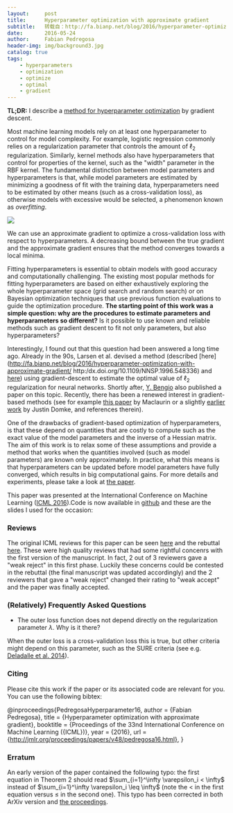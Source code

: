 ```yaml
---
layout:     post
title:      Hyperparameter optimization with approximate gradient
subtitle:   转载自：http://fa.bianp.net/blog/2016/hyperparameter-optimization-with-approximate-gradient/
date:       2016-05-24
author:     Fabian Pedregosa
header-img: img/background3.jpg
catalog: true
tags:
    - hyperparameters
    - optimization
    - optimize
    - optimal
    - gradient
---
```


**TL;DR:** I describe a [method for hyperparameter optimization](http://arxiv.org/abs/1602.02355) by gradient descent.

Most machine learning models rely on at least one hyperparameter to control for model complexity. For example, logistic regression commonly relies on a regularization parameter that controls the amount of $\ell_2$ regularization. Similarly, kernel methods also have hyperparameters that control for properties of the kernel, such as the "width" parameter in the RBF kernel. The fundamental distinction between model parameters and hyperparameters is that, while model parameters are estimated by minimizing a goodness of fit with the training data, hyperparameters need to be estimated by other means (such as a cross-validation loss), as otherwise models with excessive would be selected, a phenomenon known as *overfitting*.
 
![](http://fa.bianp.net/images/2016/approx_grad.png)

 We can use an approximate gradient to optimize a cross-validation loss with respect to hyperparameters. A decreasing bound between the true gradient and the approximate gradient ensures that the method converges towards a local minima.
 

Fitting hyperparameters is essential to obtain models with good accuracy and computationally challenging. The existing most popular methods for fitting hyperparameters are based on either exhaustively exploring the whole hyperparameter space (grid search and random search) or on Bayesian optimization techniques that use previous function evaluations to guide the optimization procedure. **The starting point of this work was a simple question: why are the procedures to estimate parameters and hyperparameters so different?** Is it possible to use known and reliable methods such as gradient descent to fit not only parameters, but also hyperparameters?

Interestingly, I found out that this question had been answered a long time ago. Already in the 90s, Larsen et al. devised a method (described [here](http://fa.bianp.net/blog/2016/hyperparameter-optimization-with-approximate-gradient/ http:/dx.doi.org/10.1109/NNSP.1996.548336) and [here](http://citeseerx.ist.psu.edu/viewdoc/download?doi=10.1.1.20.9956&rep=rep1&type=pdf)) using gradient-descent to estimate the optimal value of $\ell_2$ regularization for neural networks. Shortly after, [Y. Bengio](http://www.mitpressjournals.org/doi/abs/10.1162/089976600300015187) also published a paper on this topic. Recently, there has been a renewed interest in gradient-based methods (see for example [this paper](http://arxiv.org/abs/1502.03492) by Maclaurin or a slightly [earlier work](https://justindomke.wordpress.com/2014/02/03/truncated-bi-level-optimization) by Justin Domke, and references therein).

One of the drawbacks of gradient-based optimization of hyperparameters, is that these depend on quantities that are costly to compute such as the exact value of the model parameters and the inverse of a Hessian matrix. The aim of this work is to relax some of these assumptions and provide a method that works when the quantities involved (such as model parameters) are known only approximately. In practice, what this means is that hyperparameters can be updated before model parameters have fully converged, which results in big computational gains. For more details and experiments, please take a look at [the paper](http://arxiv.org/abs/1602.02355). 

This paper was presented at the International Conference on Machine Learning ([ICML 2016](http://icml.cc/2016)).Code is now available in [github](https://github.com/fabianp/hoag) and these are the slides I used for the occasion:


 


### Reviews


 The original ICML reviews for this paper can be seen [here](http://icml.cc/2016/reviews/337.txt) and the rebuttal [here](http://icml.cc/2016/rebuttals/337.txt). These were high quality reviews that had some rightful concenrs with the first version of the manuscript. In fact, 2 out of 3 reviewers gave a "weak reject" in this first phase. Luckily these concerns could be contested in the rebuttal (the final manuscript was updated accordingly) and the 2 reviewers that gave a "weak reject" changed their rating to "weak accept" and the paper was finally accepted.
 

### (Relatively) Frequently Asked Questions

- The outer loss function does not depend directly on the regularization parameter $\lambda$. Why is it there?


When the outer loss is a cross-validation loss this is true, but other criteria might depend on this parameter, such as the SURE criteria (see e.g. [Deladalle et al. 2014](https://arxiv.org/abs/1405.1164)).

### Citing

Please cite this work if the paper or its associated code are relevant for you. You can use the following bibtex:
 
 @inproceedings{PedregosaHyperparameter16,
 author = {Fabian Pedregosa},
 title = {Hyperparameter optimization with approximate gradient},
 booktitle = {Proceedings of the 33nd International Conference on Machine Learning ({ICML})},
 year = {2016},
 url = {http://jmlr.org/proceedings/papers/v48/pedregosa16.html},
 }


### Erratum

An early version of the paper contained the following typo: the first equation in Theorem 2 should read $\sum_{i=1}^\infty \varepsilon_i < \infty$ instead of $\sum_{i=1}^\infty \varepsilon_i \leq \infty$ (note the $<$ in the first equation versus $\leq$ in the second one). This typo has been corrected in both ArXiv version and [the proceedings](http://proceedings.mlr.press/v48/pedregosa16.pdf).
